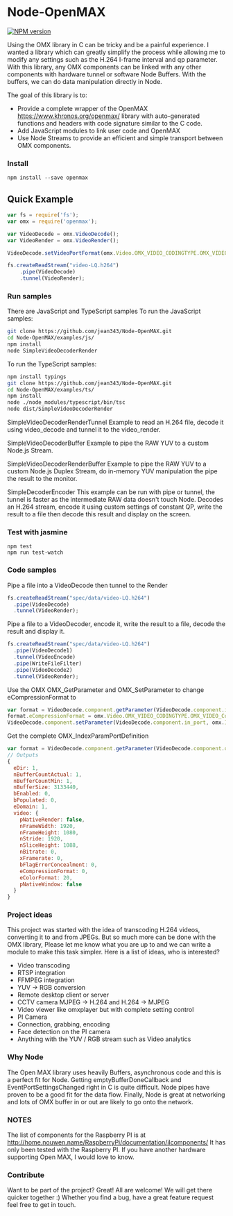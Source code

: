 # Node-OpenMAX

[![NPM version](http://img.shields.io/npm/v/openmax.svg)](https://www.npmjs.org/package/openmax)

Using the OMX library in C can be tricky and be a painful experience. I wanted a library which can greatly simplify the process while allowing me to modify any settings such as the H.264 I-frame interval and qp parameter. With this library, any OMX components can be linked with any other components with hardware tunnel or software Node Buffers. With the buffers, we can do data manipulation directly in Node.

The goal of this library is to:
- Provide a complete wrapper of the OpenMAX https://www.khronos.org/openmax/ library with auto-generated functions and headers with code signature similar to the C code.
- Add JavaScript modules to link user code and OpenMAX
- Use Node Streams to provide an efficient and simple transport between OMX components.

### Install ###
```
npm install --save openmax
```

## Quick Example

```javascript
var fs = require('fs');
var omx = require('openmax');

var VideoDecode = omx.VideoDecode();
var VideoRender = omx.VideoRender();

VideoDecode.setVideoPortFormat(omx.Video.OMX_VIDEO_CODINGTYPE.OMX_VIDEO_CodingAVC);

fs.createReadStream("video-LQ.h264")
    .pipe(VideoDecode)
    .tunnel(VideoRender);
```

### Run samples ###

There are JavaScript and TypeScript samples
To run the JavaScript samples:
```sh
git clone https://github.com/jean343/Node-OpenMAX.git
cd Node-OpenMAX/examples/js/
npm install
node SimpleVideoDecoderRender
```

To run the TypeScript samples:
```sh
npm install typings
git clone https://github.com/jean343/Node-OpenMAX.git
cd Node-OpenMAX/examples/ts/
npm install
node ./node_modules/typescript/bin/tsc
node dist/SimpleVideoDecoderRender
```

SimpleVideoDecoderRenderTunnel
Example to read an H.264 file, decode it using video_decode and tunnel it to the video_render.

SimpleVideoDecoderBuffer
Example to pipe the RAW YUV to a custom Node.js Stream.

SimpleVideoDecoderRenderBuffer
Example to pipe the RAW YUV to a custom Node.js Duplex Stream, do in-memory YUV manipulation the pipe the result to the monitor.

SimpleDecoderEncoder
This example can be run with pipe or tunnel, the tunnel is faster as the intermediate RAW data doesn't touch Node.
Decodes an H.264 stream, encode it using custom settings of constant QP, write the result to a file then decode this result and display on the screen.


### Test with jasmine ###
```
npm test
npm run test-watch
```

### Code samples ###
Pipe a file into a VideoDecode then tunnel to the Render
```javascript
fs.createReadStream("spec/data/video-LQ.h264")
  .pipe(VideoDecode)
  .tunnel(VideoRender);
```

Pipe a file to a VideoDecoder, encode it, write the result to a file, decode the result and display it.
```javascript
fs.createReadStream("spec/data/video-LQ.h264")
  .pipe(VideoDecode1)
  .tunnel(VideoEncode)
  .pipe(WriteFileFilter)
  .pipe(VideoDecode2)
  .tunnel(VideoRender);
```

Use the OMX OMX_GetParameter and OMX_SetParameter to change eCompressionFormat to
```javascript
var format = VideoDecode.component.getParameter(VideoDecode.component.in_port, omx.Index.OMX_INDEXTYPE.OMX_IndexParamVideoPortFormat);
format.eCompressionFormat = omx.Video.OMX_VIDEO_CODINGTYPE.OMX_VIDEO_CodingAVC;
VideoDecode.component.setParameter(VideoDecode.component.in_port, omx.Index.OMX_INDEXTYPE.OMX_IndexParamVideoPortFormat, format);
```

Get the complete OMX_IndexParamPortDefinition
```javascript
var format = VideoDecode.component.getParameter(VideoDecode.component.out_port, omx.Index.OMX_INDEXTYPE.OMX_IndexParamPortDefinition);
// Outputs
{
  eDir: 1,
  nBufferCountActual: 1,
  nBufferCountMin: 1,
  nBufferSize: 3133440,
  bEnabled: 0,
  bPopulated: 0,
  eDomain: 1,
  video: {
    pNativeRender: false,
    nFrameWidth: 1920,
    nFrameHeight: 1080,
    nStride: 1920,
    nSliceHeight: 1088,
    nBitrate: 0,
    xFramerate: 0,
    bFlagErrorConcealment: 0,
    eCompressionFormat: 0,
    eColorFormat: 20,
    pNativeWindow: false
  }
}
```

### Project ideas ###
This project was started with the idea of transcoding H.264 videos, converting it to and from JPEGs. But so much more can be done with the OMX library, Please let me know what you are up to and we can write a module to make this task simpler.
Here is a list of ideas, who is interested?
- Video transcoding
- RTSP integration
- FFMPEG integration
- YUV -> RGB conversion
- Remote desktop client or server
- CCTV camera MJPEG -> H.264 and H.264 -> MJPEG
- Video viewer like omxplayer but with complete setting control
- PI Camera
 - Connection, grabbing, encoding
 - Face detection on the PI camera
- Anything with the YUV / RGB stream such as Video analytics

### Why Node ###
The Open MAX library uses heavily Buffers, asynchronous code and this is a perfect fit for Node. Getting emptyBufferDoneCallback and EventPortSettingsChanged right in C is quite difficult. Node pipes have proven to be a good fit for the data flow. Finally, Node is great at networking and lots of OMX buffer in or out are likely to go onto the network.

### NOTES ###
The list of components for the Raspberry PI is at http://home.nouwen.name/RaspberryPi/documentation/ilcomponents/
It has only been tested with the Raspberry PI. If you have another hardware supporting Open MAX, I would love to know.

### Contribute ###
Want to be part of the project? Great! All are welcome! We will get there quicker together :)
Whether you find a bug, have a great feature request feel free to get in touch.

